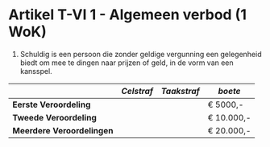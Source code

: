 # Artikel T-VI 1 - Algemeen verbod (1 WoK)

1. Schuldig is een persoon die zonder geldige vergunning een gelegenheid biedt om mee te dingen naar prijzen of geld, in de vorm van een kansspel.

|                             | _Celstraf_ | _Taakstraf_ | _boete_    |
| --------------------------- | ---------- | ----------- | ---------- |
| **Eerste Veroordeling**     |            |             | € 5000,-   |
| **Tweede Veroordeling**     |            |             | € 10.000,- |
| **Meerdere Veroordelingen** |            |             | € 20.000,- |
